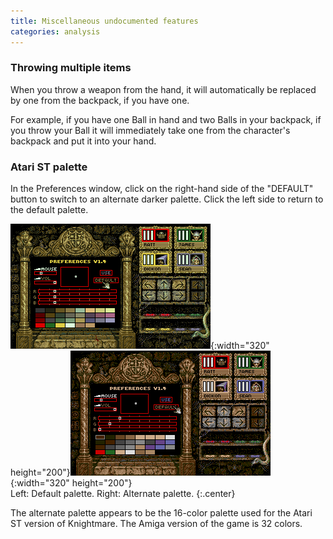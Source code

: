 ```yaml
---
title: Miscellaneous undocumented features
categories: analysis
---
```


### Throwing multiple items

When you throw a weapon from the hand, it will automatically be replaced by one
from the backpack, if you have one.

For example, if you have one Ball in hand and two Balls in your backpack, if you
throw your Ball it will immediately take one from the character's backpack and
put it into your hand.

### Atari ST palette

In the Preferences window, click on the right-hand side of the "DEFAULT" button
to switch to an alternate darker palette. Click the left side to return to the
default palette.

![Knightmare, default palette](../images/Knightmare_default_palette.png "Knightmare, default palette"){:width="320" height="200"}![Knightmare, alternate palette](../images/Knightmare_alternate_palette.png "Knightmare, alternate palette"){:width="320" height="200"}<br>
Left: Default palette. Right: Alternate palette.
{:.center}

The alternate palette appears to be the 16-color palette used for the Atari ST
version of Knightmare. The Amiga version of the game is 32 colors.
